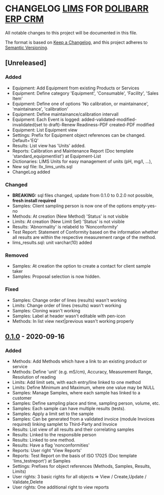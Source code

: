 # CHANGELOG [LIMS](https://github.com/NDUWRDC/LIMS) FOR [DOLIBARR ERP CRM](https://www.dolibarr.org)

All notable changes to this project will be documented in this file.

The format is based on [Keep a Changelog](https://keepachangelog.com/en/1.0.0/),
and this project adheres to [Semantic Versioning](https://semver.org/spec/v2.0.0.html).

## [Unreleased]
### Added
- Equipment: Add Equipment from existing Products or Services
- Equipment: Define category 'Equipment', 'Consumable', 'Facility', 'Sales Item'
- Equipment: Define one of options 'No calibration, or maintainance', 'maintainance', 'calibration'
- Equipment: Define maintainance/calibration intervall
- Equipment: Each Event is logged: added-validated-modified-invalidated(set to draft)-Renew Readiness-PDF created-PDF modified
- Equipment: List Equipment view
- Settings: Prefix for Equipment object references can be changed. Default='EQ'
- Results: List view has 'Units' added.
- Reports: Calibration and Maintenance Report (Doc template 'standard_equipmentlist') at Equipment-List
- Dictionaries: LIMS Units for easy management of units  (pH, mg/l, ...), 
- New sql file: llx_lims_units.sql
- ChangeLog added
### Changed
- __BREAKING:__ sql files changed, update from 0.1.0 to 0.2.0 not possible, __fresh install required__
- Samples: Client sampling person is now one of the options empty-yes-no
- Methods: At creation (New Method) 'Status' is not visible
- Limits: At creation (New Limit Set) 'Status' is not visible
- Results: 'Abnormality' is relabeld to 'Nonconformity'
- Test Report: Statement of Conformity based on the information whether all results are within the respective measurement range of the method.
- lims_results.sql: unit varchar(10) added
### Removed
- Samples: At creation the option to create a contact for client sample taker 
- Samples: Proposal selection is now hidden. 
### Fixed
- Samples: Change order of lines (results) wasn't working
- Limits: Change order of lines (results) wasn't working
- Samples: Cloning wasn't working
- Samples: Label at header wasn't editable with pen-icon
- Methods: In list view next|previous wasn't working properly

## [0.1.0](https://github.com/NDUWRDC/LIMS/releases/tag/v0.1) - 2020-09-16
### Added
- Methods: Add Methods which have a link to an existing product or service
- Methods: Define 'unit' (e.g. mS/cm), Accuracy, Measurement Range, Resolution of reading
- Limits: Add limit sets, with each entry/line linked to one method
- Limits: Define Minimum and Maximum, where one value may be NULL
- Samples: Manage Samples, where each sample has linked to a customer
- Samples: Define sampling place and time, sampling person, volume, etc.
- Samples: Each sample can have multiple results (tests).
- Samples: Apply a limit set to the sample
- Samples: Can be generated from a validated invoice (module Invoices required) linking samplet to Third-Party and Invoice
- Results: List view of all results and their correlating samples
- Results: Linked to the responsible person
- Results: Linked to one method.
- Results: Have a flag 'nonconformities'
- Reports: User right 'View Reports'
- Reports: Test Report on the basis of ISO 17025 (Doc template 'lims_testreport') at Samples
- Settings: Prefixes for object references (Methods, Samples, Results, Limits)
- User rights: 3 basic rights for all objects => View / Create,Update / Validate,Delete
- User rights: One additional right to view reports